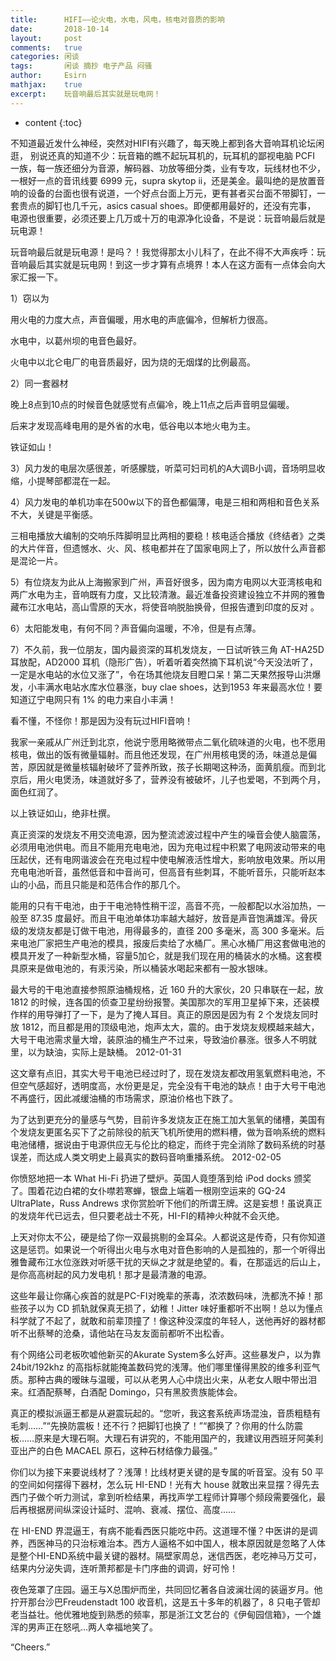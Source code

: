 ```yaml
---
title:		HIFI——论火电，水电，风电，核电对音质的影响
date:		2018-10-14
layout:		post
comments:	true
categories:	闲谈
tags:		闲谈 摘抄 电子产品 闷骚
author:		Esirn
mathjax:	true
excerpt: 	玩音响最后其实就是玩电网！
---
```

* content
{:toc}

不知道最近发什么神经，突然对HIFI有兴趣了，每天晚上都到各大音响耳机论坛闲逛， 别说还真的知道不少：玩音箱的瞧不起玩耳机的，玩耳机的鄙视电脑 PCFI 一族，每一族还细分为音源，解码器、功放等细分类，业有专攻，玩线材也不少，一根好一点的音讯线要 6999 元，supra skytop ii，还是美金。最叫绝的是放置音响的设备的台面也很有说道，一个好点台面上万元，更有甚者买台面不带脚钉，一套贵点的脚钉也几千元，asics casual shoes。即便都用最好的，还没有完事， 电源也很重要，必须还要上几万或十万的电源净化设备，不是说：玩音响最后就是玩电源！

玩音响最后就是玩电源！是吗？！我觉得那太小儿科了，在此不得不大声疾呼：玩音响最后其实就是玩电网！到这一步才算有点境界！本人在这方面有一点体会向大家汇报一下。

1）窃以为

用火电的力度大点，声音偏暖，用水电的声底偏冷，但解析力很高。

水电中，以葛州坝的电音色最好。

火电中以北仑电厂的电音质最好，因为烧的无烟煤的比例最高。

2）同一套器材

晚上8点到10点的时候音色就感觉有点偏冷，晚上11点之后声音明显偏暖。

后来才发现高峰电用的是外省的水电，低谷电以本地火电为主。

铁证如山！

3）风力发的电层次感很差，听感朦胧，听菜可妇司机的A大调B小调，音场明显收缩，小提琴部都混在一起。

4）风力发电的单机功率在500w以下的音色都偏薄，电是三相和两相和音色关系不大，关键是平衡感。

三相电播放大编制的交响乐阵脚明显比两相的要稳！核电适合播放《终结者》之类的大片伴音，但遗憾水、火、风、核电都并在了国家电网上了，所以放什么声音都是混论一片。

5）有位烧友为此从上海搬家到广州，声音好很多，因为南方电网以大亚湾核电和两广水电为主，音响既有力度，又比较清澈。最近准备投资建设独立不并网的雅鲁藏布江水电站，高山雪原的天水，将使音响脱胎换骨，但报告遭到印度的反对 。

6）太阳能发电，有何不同？声音偏向温暖，不冷，但是有点薄。

7）不久前，我一位朋友，国内最资深的耳机发烧友，一日试听铁三角 AT-HA25D 耳放配，AD2000 耳机（隐形广告），听着听着突然摘下耳机说“今天没法听了，一定是水电站的水位又涨了”，令在场其他烧友目瞪口呆！第二天果然报导山洪爆发，小丰满水电站水库水位暴涨，buy clae shoes，达到1953 年来最高水位！要知道辽宁电网只有 1% 的电力来自小丰满！

看不懂，不怪你！那是因为没有玩过HIFI音响！

我家一亲戚从广州迁到北京，他说宁愿用略微带点二氧化硫味道的火电，也不愿用核电，做出的饭有微量辐射。而且他还发现，在广州用核电煲的汤，味道总是偏苦，原因就是微量核辐射破坏了营养所致，孩子长期喝这种汤，面黄肌瘦。而到北京后，用火电煲汤，味道就好多了，营养没有被破坏，儿子也爱喝，不到两个月，面色红润了。

以上铁证如山，绝非杜撰。

真正资深的发烧友不用交流电源，因为整流滤波过程中产生的噪音会使人脑震荡，必须用电池供电。而且不能用充电电池，因为充电过程中积累了电网波动带来的电压起伏，还有电网谐波会在充电过程中使电解液活性增大，影响放电效果。所以用充电电池听音，虽然低音和中音尚可，但高音有些刺耳，不能听音乐，只能听赵本山的小品，而且只能是和范伟合作的那几个。

能用的只有干电池，由于干电池特性稍干涩，高音不亮，一般都配以水浴加热，一般至 87.35 度最好。而且干电池单体功率越大越好，放音是声音饱满雄浑。骨灰级的发烧友都是订做干电池，用得最多的，直径 200 多毫米，高 300 多毫米。后来电池厂家把生产电池的模具，报废后卖给了水桶厂。黑心水桶厂用这套做电池的模具开发了一种新型水桶，容量5加仑，就是我们现在用的桶装水的水桶。这套模具原来是做电池的，有汞污染，所以桶装水喝起来都有一股水银味。

最大号的干电池直接参照原油桶规格，近 160 升的大家伙，20 只串联在一起，放 1812 的时候，连各国的侦查卫星纷纷报警。美国那次的军用卫星掉下来，还装模作样的用导弹打了一下，是为了掩人耳目。真正的原因是因为有 2 个发烧友同时放 1812，而且都是用的顶级电池，炮声太大，震的。由于发烧友规模越来越大，大号干电池需求量大增，装原油的桶生产不过来，导致油价暴涨。很多人不明就里，以为缺油，实际上是缺桶。
2012-01-31

这文章有点旧，其实大号干电池已经过时了，现在发烧友都改用氢氧燃料电池，不但空气感超好，透明度高，水份更是足，完全没有干电池的缺点！由于大号干电池不再盛行，因此减缓油桶的市场需求，原油价格也下跌了。

为了达到更充分的量感与气势，目前许多发烧友正在施工加大氢氧的储槽，美国有个发烧友更匿名买下了之前除役的航天飞机所使用的燃料槽，做为音响系统的燃料电池储槽，据说由于电源供应无与伦比的稳定，而终于完全消除了数码系统的时基误差，而达成人类文明史上最真实的数码音响重播系统。
2012-02-05

你愤怒地把一本 What Hi-Fi 扔进了壁炉。英国人竟堕落到给 iPod docks 颁奖了。围着花边白裙的女仆噤若寒蝉，银盘上端着一根刚空运来的 GQ-24 UltraPlate，Russ Andrews 求你赏脸听下他们的所谓王牌。这是妄想！虽说真正的发烧年代已远去，但只要老战士不死，HI-FI的精神火种就不会灭绝。

上天对你太不公，硬是给了你一双最挑剔的金耳朵。人都说这是传奇，只有你知道这是惩罚。如果说一个听得出火电与水电对音色影响的人是孤独的，那一个听得出雅鲁藏布江水位涨跌对听感干扰的天纵之才就是绝望的。看，在那遥远的后山上，是你高高树起的风力发电机！那才是最清澈的电源。

这些年最让你痛心疾首的就是PC-FI对晚辈的荼毒，浓浓数码味，洗都洗不掉！那些孩子以为 CD 抓轨就保真无损了，幼稚！Jitter 味好重都听不出啊！总以为懂点科学就了不起了，就敢和前辈顶撞了！像这种没深度的年轻人，送他再好的器材都听不出蔡琴的沧桑，请他站在马友友面前都听不出松香。

有个网络公司老板吹嘘他新买的Akurate System多么好声。这些暴发户，以为靠 24bit/192khz 的高指标就能掩盖数码党的浅薄。他们哪里懂得黑胶的维多利亚气质。那种古典的暧昧与温暖，可以从老男人心中烧出火来，从老女人眼中带出泪来。红酒配蔡琴，白酒配 Domingo，只有黑胶贵族能体会。

真正的模拟派逼王都是从避震玩起的。“您听，我这套系统声场混浊，音质粗糙有毛刺……”“先换防震板！还不行？把脚钉也换了！”“都换了？你用的什么防震板……原来是大理石啊。大理石有讲究的，不能用国产的，我建议用西班牙阿美利亚出产的白色 MACAEL 原石，这种石材结像力最强。”

你们以为接下来要说线材了？浅薄！比线材更关键的是专属的听音室。没有 50 平的空间如何摆得下器材，怎么玩 HI-END！光有大 house 就敢出来显摆？得先去西门子做个听力测试，拿到听检结果，再找声学工程师计算哪个频段需要强化，最后再根据房间纵深设计延时、混响、衰减、摆位、高度……

在 HI-END 界混逼王，有病不能看西医只能吃中药。这道理不懂？中医讲的是调养，西医神马的只治标难治本。西方人逼格不如中国人，根本原因就是忽略了人体是整个HI-END系统中最关键的器材。隔壁家周总，迷信西医，老吃神马万艾可，结果内分泌失调，连听萧邦都是卡门序曲的调调，好可怜！

夜色笼罩了庄园。逼王与X总围炉而坐，共同回忆著各自波澜壮阔的装逼岁月。他拧开那台沙巴Freudenstadt 100 收音机，这是五十多年的机器了，8 只电子管却老当益壮。他优雅地旋到熟悉的频率，那是浙江文艺台的《伊甸园信箱》，一个雄浑的男声正在怒吼…两人幸福地笑了。

“Cheers.”